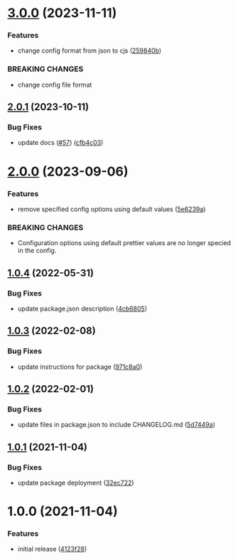 # [3.0.0](https://github.com/nodly/prettier-config/compare/v2.0.1...v3.0.0) (2023-11-11)


### Features

* change config format from json to cjs ([259840b](https://github.com/nodly/prettier-config/commit/259840b028b7fe22f6c218d5a1b2961171e60168))


### BREAKING CHANGES

* change config file format

## [2.0.1](https://github.com/nodly/prettier-config/compare/v2.0.0...v2.0.1) (2023-10-11)


### Bug Fixes

* update docs ([#57](https://github.com/nodly/prettier-config/issues/57)) ([cfb4c03](https://github.com/nodly/prettier-config/commit/cfb4c031f4b46f7c91ec1374776bbc74a24e4ce5))

# [2.0.0](https://github.com/nodly/prettier-config/compare/v1.0.4...v2.0.0) (2023-09-06)


### Features

* remove specified config options using default values ([5e6239a](https://github.com/nodly/prettier-config/commit/5e6239abd39a6a7f91fc41ae5c129314dbf18f35))


### BREAKING CHANGES

* Configuration options using default prettier values are
no longer specied in the config.

## [1.0.4](https://github.com/nodly/prettier-config/compare/v1.0.3...v1.0.4) (2022-05-31)


### Bug Fixes

* update package.json description ([4cb6805](https://github.com/nodly/prettier-config/commit/4cb6805338dfc3795b58b5c15caf89d93dfe1449))

## [1.0.3](https://github.com/nodly/prettier-config/compare/v1.0.2...v1.0.3) (2022-02-08)


### Bug Fixes

* update instructions for package ([971c8a0](https://github.com/nodly/prettier-config/commit/971c8a0d618de68d18f54752b80efe680ed29be9))

## [1.0.2](https://github.com/nodly/prettier-config/compare/v1.0.1...v1.0.2) (2022-02-01)

### Bug Fixes

- update files in package.json to include CHANGELOG.md ([5d7449a](https://github.com/nodly/prettier-config/commit/5d7449aa2dba0f10dd01ba7923210993902758f9))

## [1.0.1](https://github.com/nodly/prettier-config/compare/v1.0.0...v1.0.1) (2021-11-04)

### Bug Fixes

- update package deployment ([32ec722](https://github.com/nodly/prettier-config/commit/32ec7223b3742c2335427f14f1d965009dbacf00))

# 1.0.0 (2021-11-04)

### Features

- initial release ([4123f28](https://github.com/nodly/prettier-config/commit/4123f28be92add220eb7d55100f914e5d8925981))
